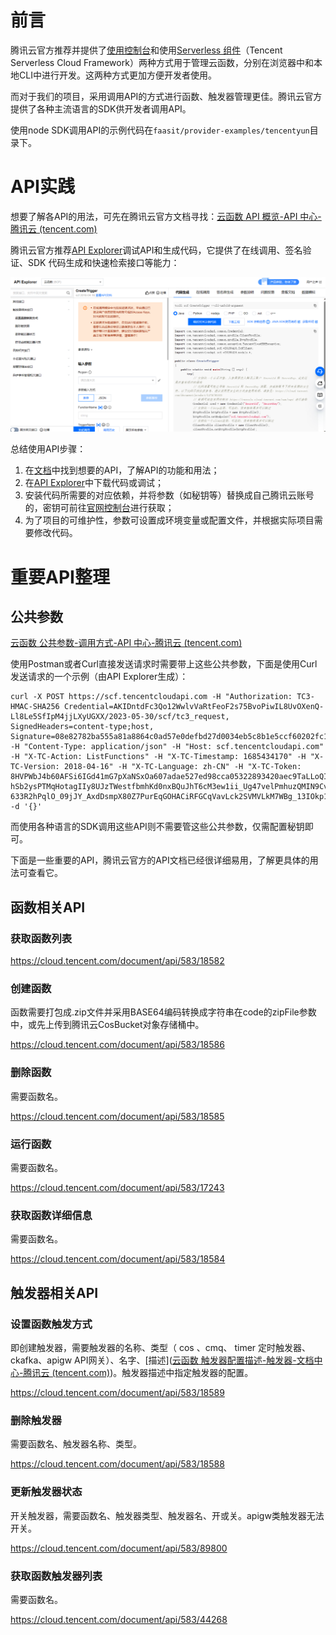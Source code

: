 # 前言

腾讯云官方推荐并提供了[使用控制台](https://cloud.tencent.com/document/product/583/37509)和使用[Serverless 组件](https://cloud.tencent.com/document/product/1154/39271)（Tencent Serverless Cloud Framework）两种方式用于管理云函数，分别在浏览器中和本地CLI中进行开发。这两种方式更加方便开发者使用。

而对于我们的项目，采用调用API的方式进行函数、触发器管理更佳。腾讯云官方提供了各种主流语言的SDK供开发者调用API。

使用node SDK调用API的示例代码在`faasit/provider-examples/tencentyun`目录下。

# API实践

想要了解各API的用法，可先在腾讯云官方文档寻找：[云函数 API 概览-API 中心-腾讯云 (tencent.com)](https://cloud.tencent.com/document/api/583/17235)

腾讯云官方推荐[API Explorer](https://cloud.tencent.com/document/product/1278/46697)调试API和生成代码，它提供了在线调用、签名验证、SDK 代码生成和快速检索接口等能力：

![Tencent API Explorer](../assets/tencent-API-explorer.png)

总结使用API步骤：

1. 在[文档](https://cloud.tencent.com/document/api/583/17235)中找到想要的API，了解API的功能和用法；
2. 在[API Explorer](https://cloud.tencent.com/document/product/1278/46697)中下载代码或调试；
3. 安装代码所需要的对应依赖，并将参数（如秘钥等）替换成自己腾讯云账号的，密钥可前往[官网控制台](https://console.cloud.tencent.com/cam/capi)进行获取；
4. 为了项目的可维护性，参数可设置成环境变量或配置文件，并根据实际项目需要修改代码。

# 重要API整理

## 公共参数

[云函数 公共参数-调用方式-API 中心-腾讯云 (tencent.com)](https://cloud.tencent.com/document/api/583/17238)

使用Postman或者Curl直接发送请求时需要带上这些公共参数，下面是使用Curl发送请求的一个示例（由API Explorer生成）：

```
curl -X POST https://scf.tencentcloudapi.com -H "Authorization: TC3-HMAC-SHA256 Credential=AKIDntdFc3Qo12WwlvVaRtFeoF2s75BvoPiwIL8UvOXenQ-Ll8Le5SfIpM4jjLXyUGXX/2023-05-30/scf/tc3_request, SignedHeaders=content-type;host, Signature=08e82782ba555a81a8864c0ad57e0defbd27d0034eb5c8b1e5ccf60202fc1c2b" -H "Content-Type: application/json" -H "Host: scf.tencentcloudapi.com" -H "X-TC-Action: ListFunctions" -H "X-TC-Timestamp: 1685434170" -H "X-TC-Version: 2018-04-16" -H "X-TC-Language: zh-CN" -H "X-TC-Token: 8HVPWbJ4b60AFSi6IGd41mG7pXaNSxOa607adae527ed98cca05322893420aec9TaLLoQIydU0_J99sP40grvLXfat-hSb2ysPTMqHotagIIy8UJzTWestfbmhKd0nxBQuJhT6cM3ew1ii_Ug47velPmhuzQMIN9CvG0jw084q450d1mqEFSjdm2k64wpNgzTIFEn-633R2hPqlO_09jJY_AxdDsmpX80Z7PurEqGOHACiRFGCqVavLck2SVMVLkM7WBg_13IOkp12TSi3cOA" -d '{}'
```

而使用各种语言的SDK调用这些API则不需要管这些公共参数，仅需配置秘钥即可。

下面是一些重要的API，腾讯云官方的API文档已经很详细易用，了解更具体的用法可查看它。

## 函数相关API

### 获取函数列表

https://cloud.tencent.com/document/api/583/18582

### 创建函数

函数需要打包成.zip文件并采用BASE64编码转换成字符串在code的zipFile参数中，或先上传到腾讯云CosBucket对象存储桶中。

https://cloud.tencent.com/document/api/583/18586

### 删除函数

需要函数名。

https://cloud.tencent.com/document/api/583/18585

### 运行函数

需要函数名。

https://cloud.tencent.com/document/api/583/17243

### 获取函数详细信息

需要函数名。

https://cloud.tencent.com/document/api/583/18584

## 触发器相关API

### 设置函数触发方式

即创建触发器，需要触发器的名称、类型（ cos 、cmq、 timer 定时触发器、 ckafka、apigw API网关）、名字、[描述]([云函数 触发器配置描述-触发器-文档中心-腾讯云 (tencent.com)](https://cloud.tencent.com/document/product/583/39901))。触发器描述中指定触发器的配置。

https://cloud.tencent.com/document/api/583/18589

### 删除触发器

需要函数名、触发器名称、类型。

https://cloud.tencent.com/document/api/583/18588

### 更新触发器状态

开关触发器，需要函数名、触发器类型、触发器名、开或关。apigw类触发器无法开关。

https://cloud.tencent.com/document/api/583/89800

### 获取函数触发器列表

需要函数名。

https://cloud.tencent.com/document/api/583/44268
